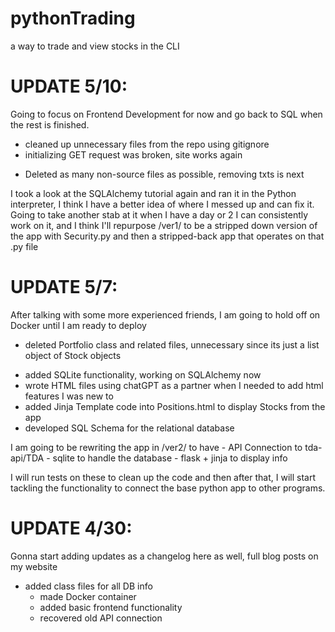 # pythonTrading
a way to trade and view stocks in the CLI

# UPDATE 5/10: 

Going to focus on Frontend Development for now and go back to SQL when the rest is finished.

  + cleaned up unnecessary files from the repo using gitignore
  + initializing GET request was broken, site works again
  - Deleted as many non-source files as possible, removing txts is next

  I took a look at the SQLAlchemy tutorial again and ran it in the Python interpreter, I think I have a better idea of where I messed up and can fix it. Going to take another stab at it when I have a day or 2 I can consistently work on it, and I think I'll repurpose /ver1/ to be a stripped down version of the app with Security.py and then a stripped-back app that operates on that .py file

# UPDATE 5/7: 

After talking with some more experienced friends, I am going to hold off on Docker until I am ready to deploy

  - deleted Portfolio class and related files, unnecessary since its just a list object of Stock objects
  + added SQLite functionality, working on SQLAlchemy now
  + wrote HTML files using chatGPT as a partner when I needed to add html features I was new to
  + added Jinja Template code into Positions.html to display Stocks from the app
  + developed SQL Schema for the relational database
  
  I am going to be rewriting the app in /ver2/ to have
    - API Connection to tda-api/TDA
    - sqlite to handle the database
    - flask + jinja to display info
    
  I will run tests on these to clean up the code and then after that, I will start tackling the functionality to connect the base python app to other programs.


# UPDATE 4/30: 

Gonna start adding updates as a changelog here as well, full blog posts on my website

+ added class files for all DB info
  + made Docker container
  + added basic frontend functionality
  + recovered old API connection
